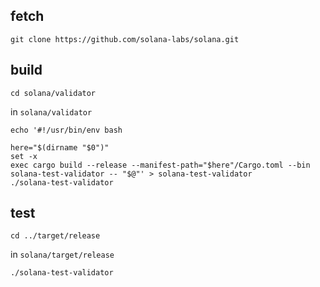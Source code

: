 ## fetch
```shell
git clone https://github.com/solana-labs/solana.git
```

## build
```shell
cd solana/validator
```
in ```solana/validator```

```shell
echo '#!/usr/bin/env bash

here="$(dirname "$0")"
set -x
exec cargo build --release --manifest-path="$here"/Cargo.toml --bin solana-test-validator -- "$@"' > solana-test-validator
./solana-test-validator

```

## test
```shell
cd ../target/release
```
in ```solana/target/release```

```shell
./solana-test-validator
```
